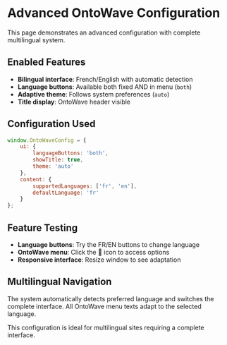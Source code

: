 # Advanced OntoWave Configuration

This page demonstrates an advanced configuration with complete multilingual system.

## Enabled Features

- **Bilingual interface**: French/English with automatic detection
- **Language buttons**: Available both fixed AND in menu (`both`)
- **Adaptive theme**: Follows system preferences (`auto`)
- **Title display**: OntoWave header visible

## Configuration Used

```javascript
window.OntoWaveConfig = {
    ui: {
        languageButtons: 'both',
        showTitle: true,
        theme: 'auto'
    },
    content: {
        supportedLanguages: ['fr', 'en'],
        defaultLanguage: 'fr'
    }
};
```

## Feature Testing

- **Language buttons**: Try the FR/EN buttons to change language
- **OntoWave menu**: Click the 🌊 icon to access options
- **Responsive interface**: Resize window to see adaptation

## Multilingual Navigation

The system automatically detects preferred language and switches the complete interface. All OntoWave menu texts adapt to the selected language.

This configuration is ideal for multilingual sites requiring a complete interface.
